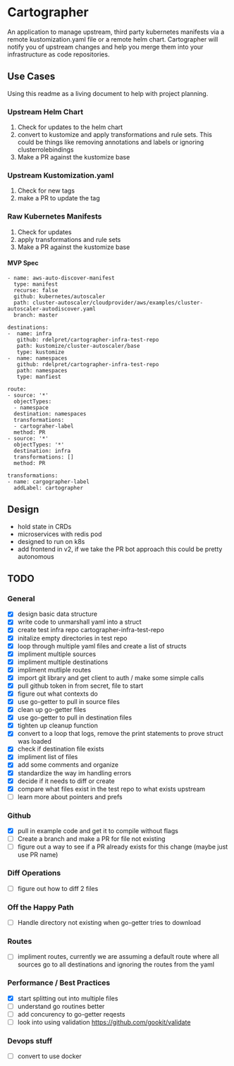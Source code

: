 # Cartographer
An application to manage upstream, third party kubernetes manifests via a remote kustomization.yaml file or a remote helm chart. Cartographer will notify you of upstream changes and help you merge them into your infrastructure as code repositories.

## Use Cases
Using this readme as a living document to help with project planning.

### Upstream Helm Chart
1. Check for updates to the helm chart
2. convert to kustomize and apply transformations and rule sets. This could be things like removing annotations and labels or ignoring clusterrolebindings
3. Make a PR against the kustomize base

### Upstream Kustomization.yaml
1. Check for new tags
2. make a PR to update the tag

### Raw Kubernetes Manifests
1. Check for updates
2. apply transformations and rule sets
3. Make a PR against the kustomize base

#### MVP Spec
```sources:
- name: aws-auto-discover-manifest
  type: manifest
  recurse: false
  github: kubernetes/autoscaler
  path: cluster-autoscaler/cloudprovider/aws/examples/cluster-autoscaler-autodiscover.yaml
  branch: master

destinations:
-  name: infra
   github: rdelpret/cartographer-infra-test-repo
   path: kustomize/cluster-autoscaler/base
   type: kustomize
-  name: namespaces
   github: rdelpret/cartographer-infra-test-repo
   path: namespaces
   type: manfiest

route:
- source: '*'
  objectTypes:
  - namespace
  destination: namespaces
  transformations:
  - cartograher-label
  method: PR
- source: '*'
  objectTypes: '*'
  destination: infra
  transformations: []
  method: PR

transformations:
- name: cargographer-label
  addLabel: cartographer
```

## Design
- hold state in CRDs
- microservices with redis pod
- designed to run on k8s
- add frontend in v2, if we take the PR bot approach this could be pretty autonomous

## TODO
### General
- [x] design basic data structure
- [x] write code to unmarshall yaml into a struct
- [x] create test infra repo cartographer-infra-test-repo
- [x] initalize empty directories in test repo
- [x] loop through multiple yaml files and create a list of structs
- [x] impliment multiple sources
- [x] impliment multiple destinations
- [x] impliment mutliple routes
- [x] import git library and get client to auth / make some simple calls
- [x] pull github token in from secret, file to start
- [x] figure out what contexts do
- [x] use go-getter to pull in source files
- [x] clean up go-getter files
- [x] use go-getter to pull in destination files
- [x] tighten up cleanup function
- [x] convert to a loop that logs, remove the print statements to prove struct was loaded
- [x] check if destination file exists  
- [x] impliment list of files
- [x] add some comments and organize
- [x] standardize the way im handling errors
- [x] decide if it needs to diff or create
- [x] compare what files exist in the test repo to what exists upstream
- [ ] learn more about pointers and prefs
### Github
- [x] pull in example code and get it to compile without flags
- [ ] Create a branch and make a PR for file not existing
- [ ] figure out a way to see if a PR already exists for this change (maybe just use PR name)
### Diff Operations
- [ ] figure out how to diff 2 files
### Off the Happy Path
- [ ] Handle directory not existing when go-getter tries to download
### Routes
- [ ] impliment routes, currently we are assuming a default route where all sources go to all destinations and ignoring the routes from the yaml
### Performance / Best Practices
- [x] start splitting out into multiple files
- [ ] understand go routines better
- [ ] add concurency to go-getter reqests
- [ ] look into using validation https://github.com/gookit/validate
### Devops stuff
- [ ] convert to use docker
